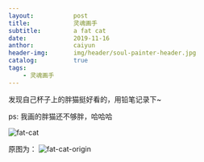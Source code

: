 ```yaml
---
layout:           post
title:            灵魂画手 
subtitle:         a fat cat
date:             2019-11-16
anthor:           caiyun
header-img:       img/header/soul-painter-header.jpg
catalog:          true
tags:
    - 灵魂画手
---
```


发现自己杯子上的胖猫挺好看的，用铅笔记录下~

ps: 我画的胖猫还不够胖，哈哈哈

![fat-cat](http://agcaiyun.compelcode.com/soulPainter-2019-11-16-fatCat.jpg)

原图为：
![fat-cat-origin](http://agcaiyun.compelcode.com/soulPainter-2019-11-17-fatCatOrigin.jpg)
